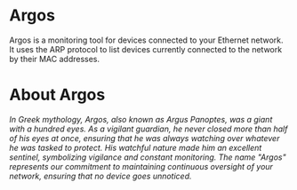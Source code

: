 # Argos
Argos is a monitoring tool for devices connected to your Ethernet network. It uses the ARP protocol to list devices currently connected to the network by their MAC addresses.


# About Argos
_In Greek mythology, Argos, also known as Argus Panoptes, was a giant with a hundred eyes. As a vigilant guardian, he never closed more than half of his eyes at once, ensuring that he was always watching over whatever he was tasked to protect. His watchful nature made him an excellent sentinel, symbolizing vigilance and constant monitoring. The name "Argos" represents our commitment to maintaining continuous oversight of your network, ensuring that no device goes unnoticed._